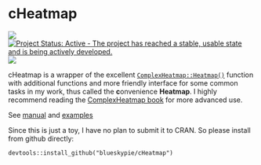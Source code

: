
<!-- README.md is generated from README.Rmd. Please edit that file -->
# cHeatmap

[![](https://img.shields.io/badge/devel%20version-0.4.1-blue.svg)](https://github.com/blueskypie/cHeatmap) [![Project Status: Active - The project has reached a stable, usable state and is being actively developed.](https://www.repostatus.org/badges/latest/active.svg)](https://www.repostatus.org/#active) [![](https://img.shields.io/badge/lifecycle-stable-brightgreen.svg)](https://lifecycle.r-lib.org/articles/stages.html#stable)

cHeatmap is a wrapper of the excellent [`ComplexHeatmap::Heatmap()`](https://jokergoo.github.io/ComplexHeatmap/reference/Heatmap.html) function with additional functions and more friendly interface for some common tasks in my work, thus called the **c**onvenience **Heatmap**. I highly recommend reading the [ComplexHeatmap book](https://jokergoo.github.io/ComplexHeatmap-reference/book/index.html) for more advanced use.

See [manual](https://blueskypie.github.io/cHeatmap/reference/index.html) and [examples](https://blueskypie.github.io/cHeatmap/articles/cHeatmap-intro.html)

Since this is just a toy, I have no plan to submit it to CRAN. So please install from github directly:

`devtools::install_github("blueskypie/cHeatmap")`
